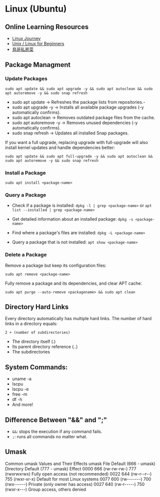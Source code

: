# Linux (Ubuntu)

## Online Learning Resources
- [Linux Journey](https://linuxjourney.com/)
- [Unix / Linux for Beginners](https://www.tutorialspoint.com/unix/index.htm)
- [鳥哥私房菜](https://linux.vbird.org/)

## Package Managment
### Update Packages
`sudo apt update && sudo apt upgrade -y && sudo apt autoclean && sudo apt autoremove -y && sudo snap refresh`
- sudo apt update → Refreshes the package lists from repositories.-
- sudo apt upgrade -y → Installs all available package upgrades (-y automatically confirms).
- sudo apt autoclean → Removes outdated package files from the cache.
- sudo apt autoremove -y → Removes unused dependencies (-y automatically confirms).
- sudo snap refresh → Updates all installed Snap packages.

If you want a full upgrade, replacing upgrade with full-upgrade will also install kernel updates and handle dependencies better:

`sudo apt update && sudo apt full-upgrade -y && sudo apt autoclean && sudo apt autoremove -y && sudo snap refresh`

### Install a Package
`sudo apt install <package-name>`

### Query a Package
- Check if a package is installed: `dpkg -l | grep <package-name>` or `apt list --installed | grep <package-name>`

- Get detailed information about an installed package: `dpkg -s <package-name>`

- Find where a package's files are installed: `dpkg -L <package-name>`

- Query a package that is not installed: `apt show <package-name>`

### Delete a Package
Remove a package but keep its configuration files:

`sudo apt remove <package-name>`

Fully remove a package and its dependencies, and clear APT cache:

`sudo apt purge --auto-remove <packagename> && sudo apt clean`

## Directory Hard Links
Every directory automatically has multiple hard links. The number of hard links in a directory equals:

`2 + (number of subdirectories)`
- The directory itself (.)
- Its parent directory reference (..)
- The subdirectories

## System Commands:
- uname -a
- lscpu
- lscpu -e
- free -m
- df -h
- And more!

## Difference Between "&&" and ";"
- `&&`: stops the execution if any command fails.
- `;`: runs all commands no matter what.

## Umask
Common umask Values and Their Effects
umask	File Default (666 - umask)	Directory Default (777 - umask)	Effect
0000	666 (rw-rw-rw-)	777 (rwxrwxrwx)	Fully open access (not recommended)
0022	644 (rw-r--r--)	755 (rwxr-xr-x)	Default for most Linux systems
0077	600 (rw-------)	700 (rwx------)	Private (only owner has access)
0027	640 (rw-r-----)	750 (rwxr-x---)	Group access, others denied
